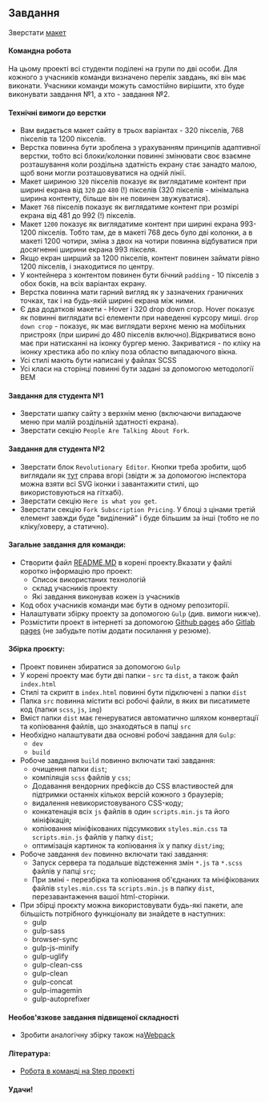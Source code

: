 ## Завдання

Зверстати [макет](https://www.figma.com/file/9lLwBJciU4yjDZBSnqqXSS/Forkio?node-id=0%3A1)

#### Командна робота

На цьому проекті всі студенти поділені на групи по дві особи. Для кожного з учасників команди визначено перелік завдань, які він має виконати. Учасники команди можуть самостійно вирішити, хто буде виконувати завдання №1, а хто - завдання №2.

#### Технічні вимоги до верстки

- Вам видається макет сайту в трьох варіантах - 320 пікселів, 768 пікселів та 1200 пікселів.
- Верстка повинна бути зроблена з урахуванням принципів адаптивної верстки, тобто всі блоки/колонки повинні змінювати своє взаємне розташування коли роздільна здатність екрану стає занадто малою, щоб вони могли розташовуватися на одній лінії.
- Макет шириною `320` пікселів показує як виглядатиме контент при ширині екрана від `320` до `480` (!) пікселів (320 пікселів - мінімальна ширина контенту, більше він не повинен звужуватися).
- Макет `768` пікселів показує як виглядатиме контент при розмірі екрана від 481 до 992 (!) пікселів.
- Макет `1200` показує як виглядатиме контент при ширині екрана 993-1200 пікселів. Тобто там, де в макеті 768 десь було дві колонки, а в макеті 1200 чотири, зміна з двох на чотири повинна відбуватися при досягненні ширини екрана 993 пікселя.
- Якщо екран ширший за 1200 пікселів, контент повинен займати рівно 1200 пікселів, і знаходитися по центру.
- У контейнера з контентом повинен бути бічний `padding` - 10 пікселів з обох боків, на всіх варіантах екрану.
- Верстка повинна мати гарний вигляд як у зазначених граничних точках, так і на будь-якій ширині екрана між ними.
- Є два додаткові макети - Hover і 320 drop down crop. Hover показує як повинні виглядати всі елементи при наведенні курсору миші. `drop down crop` - показує, як має виглядати верхнє меню на мобільних пристроях (при ширині до 480 пікселів включно).Відкриватися воно має при натисканні на іконку бургер меню. Закриватися - по кліку на іконку хрестика або по кліку поза областю випадаючого вікна.
- Усі стилі мають бути написані у файлах SCSS
- Усі класи на сторінці повинні бути задані за допомогою методології BEM

#### Завдання для студента №1

- Зверстати шапку сайту з верхнім меню (включаючи випадаюче меню при малій роздільній здатності екрана).
- Зверстати секцію `People Are Talking About Fork`.

#### Завдання для студента №2

- Зверстати блок `Revolutionary Editor`. Кнопки треба зробити, щоб виглядали як [тут](https://github.com/baxterthehacker/public-repo) справа вгорі (звідти ж за допомогою інспектора можна взяти всі SVG іконки і завантажити стилі, що використовуються на гітхабі).
- Зверстати секцію `Here is what you get`.
- Зверстати секцію `Fork Subscription Pricing`. У блоці з цінами третій елемент завжди буде "виділений" і буде більшим за інші (тобто не по кліку/ховеру, а статично).

#### Загальне завдання для команди:

- Створити файл [README.MD](https://dan-it.gitlab.io/fe-book/teamwork/readme.html) в корені проекту.Вказати у файлі коротко інформацію про проект:
  - Список використаних технологій
  - склад учасників проекту
  - Які завдання виконував кожен із учасників
- Код обох учасників команди має бути в одному репозиторії.
- Налаштувати збірку проекту за допомогою `Gulp` (див. вимоги нижче).
- Розмістити проект в інтернеті за допомогою [Github pages](https://pages.github.com/) або [Gitlab pages](https://docs.gitlab.com/ee/user/project/pages/) (не забудьте потім додати посилання у резюме).

#### Збірка проєкту:

- Проект повинен збиратися за допомогою `Gulp`
- У корені проекту має бути дві папки - `src` та `dist`, а також файл `index.html`
- Стилі та скрипт в `index.html` повинні бути підключені з папки `dist`
- Папка `src` повинна містити всі робочі файли, в яких ви писатимете код (папки `scss`, `js`, `img`)
- Вміст папки `dist` має генеруватися автоматично шляхом конвертації та копіювання файлів, що знаходяться в папці `src`
- Необхідно налаштувати два основні робочі завдання для `Gulp`:
  - `dev`
  - `build`
- Робоче завдання `build` повинно включати такі завдання:
  - очищення папки `dist`;
  - компіляція `scss` файлів у `css`;
  - Додавання вендорних префіксів до CSS властивостей для підтримки останніх кількох версій кожного з браузерів;
  - видалення невикористовуваного CSS-коду;
  - конкатенація всіх `js` файлів в один `scripts.min.js` та його мініфікація;
  - копіювання мініфікованих підсумкових `styles.min.css` та `scripts.min.js` файлів у папку `dist`;
  - оптимізація картинок та копіювання їх у папку `dist/img`;
- Робоче завдання `dev` повинно включати такі завдання:
  - Запуск сервера та подальше відстеження змін `*.js` та `*.scss` файлів у папці `src`;
  - При зміні - перезбірка та копіювання об'єднаних та мініфікованих файлів `styles.min.css` та `scripts.min.js` в папку `dist`, перезавантаження вашої html-сторінки.
- При збірці проєкту можна використовувати будь-які пакети, але більшість потрібного функціоналу ви знайдете в наступних:
  - gulp
  - gulp-sass
  - browser-sync
  - gulp-js-minify
  - gulp-uglify
  - gulp-clean-css
  - gulp-clean
  - gulp-concat
  - gulp-imagemin
  - gulp-autoprefixer

#### Необов'язкове завдання підвищеної складності

- Зробити аналогічну збірку також на[Webpack](https://learn.javascript.ru/screencast/webpack)

#### Література:

- [Робота в команді на Step проекті](https://dan-it.gitlab.io/fe-book/teamwork/step.html)

#### Удачи!
